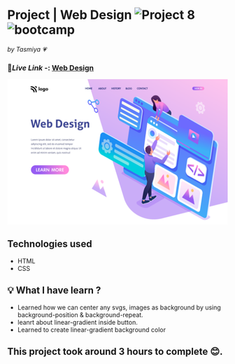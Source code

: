 # Project | Web Design ![Project 8](https://img.shields.io/badge/Project%20-8-green) ![bootcamp](https://img.shields.io/badge/JS-Bootcamp-yellow)

_by Tasmiya 💗_

### 🔗*Live Link* -: [Web Design]()

![Web Design](./8.png)

## Technologies used

- HTML
- CSS

## 💡 What I have learn ?

- Learned how we can center any svgs, images as background by using background-position & background-repeat.
- leanrt about linear-gradient inside button.
- Learned to create linear-gradient background color

## This project took around 3 hours to complete 😊.
